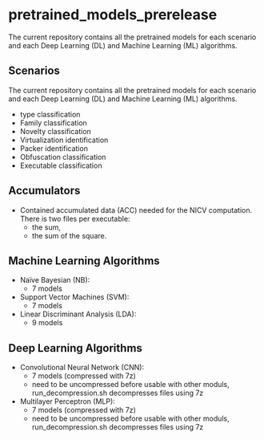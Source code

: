 # pretrained_models_prerelease
The current repository contains all the pretrained models for each scenario
and each Deep Learning (DL) and Machine Learning (ML) algorithms.

## Scenarios
The current repository contains all the pretrained models for each scenario and each Deep Learning (DL) and Machine Learning (ML) algorithms.

 - type classification
 - Family classification
 - Novelty classification
 - Virtualization identification
 - Packer identification
 - Obfuscation classification
 - Executable classification
 
## Accumulators
 - Contained accumulated data (ACC) needed for the NICV computation. There
   is two files per executable:
   - the sum,
   - the sum of the square.

## Machine Learning Algorithms
 - Naïve Bayesian (NB): 
	- 7 models
 - Support Vector Machines (SVM): 
 	- 7 models
 - Linear Discriminant Analysis (LDA): 
	- 9 models 
   
## Deep Learning Algorithms
 - Convolutional Neural Network (CNN):
	- 7 models (compressed with 7z)
	- need to be uncompressed before usable with other moduls, run_decompression.sh decompresses files using 7z
 - Multilayer Perceptron (MLP):
	- 7 models (compressed with 7z)
	- need to be uncompressed before usable with other moduls, run_decompression.sh decompresses files using 7z
